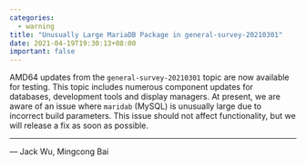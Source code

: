 ```yaml
---
categories:
  - warning
title: "Unusually Large MariaDB Package in general-survey-20210301"
date: 2021-04-19T19:30:13+08:00
important: false
---
```


AMD64 updates from the `general-survey-20210301` topic are now available for testing.
This topic includes numerous component updates for databases, development tools and display managers.
At present, we are aware of an issue where `maridab` (MySQL) is unusually large due to incorrect build parameters.
This issue should not affect functionality, but we will release a fix as soon as possible.

----

— Jack Wu, Mingcong Bai
